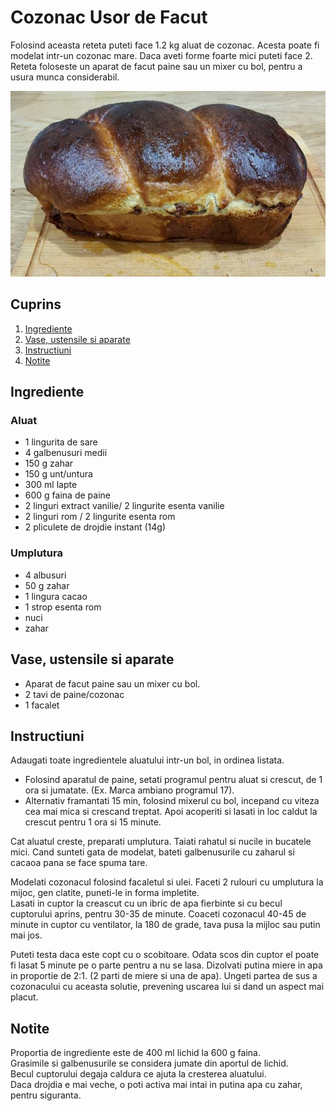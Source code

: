# Cozonac Usor de Facut

Folosind aceasta reteta puteti face 1.2 kg aluat de cozonac.
Acesta poate fi modelat intr-un cozonac mare. Daca aveti forme foarte mici puteti face 2.  
Reteta foloseste un aparat de facut paine sau un mixer cu bol, pentru a usura munca considerabil.  

![Cozonac](./cozonac.jpg)

## Cuprins

1. [Ingrediente](#ingrediente)
2. [Vase, ustensile si aparate](#vase-ustensile-aparate)
3. [Instructiuni](#instructiuni)
4. [Notite](#notite)

<a id="ingrediente"></a>

## Ingrediente

### Aluat

- 1 lingurita de sare
- 4 galbenusuri medii
- 150 g zahar
- 150 g unt/untura
- 300 ml lapte
- 600 g faina de paine
- 2 linguri extract vanilie/ 2 lingurite esenta vanilie
- 2 linguri rom / 2 lingurite esenta rom
- 2 pliculete de drojdie instant (14g)

### Umplutura

- 4 albusuri
- 50 g zahar
- 1 lingura cacao
- 1 strop esenta rom
- nuci
- zahar

<a id="vase-ustensile-aparate"></a>

## Vase, ustensile si aparate

- Aparat de facut paine sau un mixer cu bol.
- 2 tavi de paine/cozonac
- 1 facalet

<a id="instructiuni"></a>

## Instructiuni

Adaugati toate ingredientele aluatului intr-un bol, in ordinea listata.

- Folosind aparatul de paine, setati programul pentru aluat si crescut, de 1 ora si jumatate. (Ex. Marca ambiano programul 17).  
- Alternativ framantati 15 min, folosind mixerul cu bol, incepand cu viteza cea mai mica si crescand treptat. Apoi acoperiti si lasati in loc caldut la crescut pentru 1 ora si 15 minute.

Cat aluatul creste, preparati umplutura. Taiati rahatul si nucile in bucatele mici.
Cand sunteti gata de modelat, bateti galbenusurile cu zaharul si cacaoa pana se face spuma tare.

Modelati cozonacul folosind facaletul si ulei. Faceti 2 rulouri cu umplutura la mijoc, gen clatite, puneti-le in forma impletite.  
Lasati in cuptor la creascut cu un ibric de apa fierbinte si cu becul cuptorului aprins, pentru 30-35 de minute.
Coaceti cozonacul 40-45 de minute in cuptor cu ventilator, la 180 de grade, tava pusa la mijloc sau putin mai jos.

Puteti testa daca este copt cu o scobitoare. Odata scos din cuptor el poate fi lasat 5 minute pe o parte pentru a nu se lasa.
Dizolvati putina miere in apa in proportie de 2:1. (2 parti de miere si una de apa). Ungeti partea de sus a cozonacului cu aceasta solutie, prevening uscarea lui si dand un aspect mai placut.

<a id="notite"></a>

## Notite

Proportia de ingrediente este de 400 ml lichid la 600 g faina.  
Grasimile si galbenusurile se considera jumate din aportul de lichid.  
Becul cuptorului degaja caldura ce ajuta la cresterea aluatului.  
Daca drojdia e mai veche, o poti activa mai intai in putina apa cu zahar, pentru siguranta.
